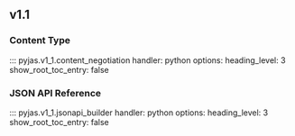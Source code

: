 ## v1.1

### Content Type

::: pyjas.v1_1.content_negotiation
    handler: python
    options:
        heading_level: 3
        show_root_toc_entry: false

### JSON API Reference

::: pyjas.v1_1.jsonapi_builder
    handler: python
    options:
        heading_level: 3
        show_root_toc_entry: false